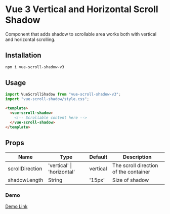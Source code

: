 # Vue 3 Vertical and Horizontal Scroll Shadow

Component that adds shadow to scrollable area works both with vertical and horizontal scrolling.

## Installation

```bash
npm i vue-scroll-shadow-v3
```

## Usage

```javascript
import VueScrollShadow from "vue-scroll-shadow-v3";
import "vue-scroll-shadow/style.css";
```

```html
<template>
  <vue-scroll-shadow>
    <!-- Scrollable content here -->
  </vue-scroll-shadow>
</template>
```

## Props

| Name            | Type                       | Default  | Description                           |
| --------------- | -------------------------- | -------- | ------------------------------------- |
| scrollDirection | 'vertical' \| 'horizontal' | vertical | The scroll direction of the container |
| shadowLength    | String                     | '15px'   | Size of shadow                        |

### Demo

[Demo Link](https://vue-scroll-shadow-v3.netlify.app)
